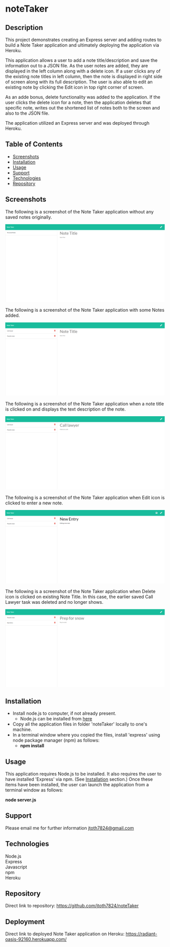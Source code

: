 # noteTaker

## Description

This project demonstrates creating an Express server and adding routes to build a Note Taker application and ultimately deploying the application via Heroku.

This application allows a user to add a note title/description and save the information out to a JSON file.  As the user notes are added, they are displayed in the left column along with a delete icon.   If a user clicks any of the existing note titles in left column, then the note is displayed in right side of screen along with its full description.   The user is also able to edit an existing note by clicking the Edit icon in top right corner of screen.


As an adde bonus, delete functionality was added to the application.  If the user clicks the delete icon for a note, then the application deletes that specific note, writes out the shortened list of notes both to the screen and also to the JSON file.

The application utilized an Express server and was deployed through Heroku.

## Table of Contents

* [Screenshots](#Screenshots)
* [Installation](#Installation)
* [Usage](#Usage)
* [Support](#Support)
* [Technologies](#Technologies)
* [Repository](#Repository)

## Screenshots
 
The following is a screenshot of the Note Taker application without any saved notes originally.

<p align="center">
  <img src="./Develop/public/assets/images/noteTakerEmpty.png" alt="Note Taker application screenshot">
</p>

The following is a screenshot of the Note Taker application with some Notes added.

<p align="center">
  <img src="./Develop/public/assets/images/noteTakerSave.png" alt="Note Taker application Save screenshot">
</p>

The following is a screenshot of the Note Taker application when a note title is clicked on and displays the text description of the note.

<p align="center">
  <img src="./Develop/public/assets/images/noteTakerDetails.png" alt="Note Taker application Details screenshot">
</p>

The following is a screenshot of the Note Taker application when Edit icon is clicked to enter a new note.

<p align="center">
  <img src="./Develop/public/assets/images/noteTakerEdit.png" alt="Note Taker application Edit screenshot">
</p>

The following is a screenshot of the Note Taker application when Delete icon is clicked on existing Note Title.  In this case, the earlier saved Call Lawyer task was deleted and no longer shows.

<p align="center">
  <img src="./Develop/public/assets/images/noteTakerDelete.png" alt="Note Taker application Delete screenshot">
</p>

## Installation

* Install node.js to computer, if not already present.
    * Node.js can be installed from [here](https://nodejs.org/en/)
* Copy all the application files in folder 'noteTaker' locally to one's machine.
* In a terminal window where you copied the files, install 'express' using node package manager (npm) as follows:
    * **npm install**

## Usage

This application requires Node.js to be installed.  It also requires the user to have installed 'Express' via npm.  (See [Installation](#installation) section.)  Once these items have been installed, the user can launch the application from a terminal window as follows:

**node server.js**

## Support

Please email me for further information jtoth7824@gmail.com


## Technologies

<div>Node.js</div>
<div>Express</div>
<div>Javascript</div>
<div>npm</div>
<div>Heroku</div>

## Repository

Direct link to repository:  https://github.com/jtoth7824/noteTaker

## Deployment

Direct link to deployed Note Taker application on Heroku:   https://radiant-oasis-92160.herokuapp.com/